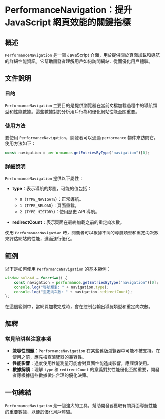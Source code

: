 <!--
Meta Description: # PerformanceNavigation：提升 JavaScript 網頁效能的關鍵指標 ## 概述 `PerformanceNavigation` 是一個 JavaScript 介面，用於提供關於頁面加載和導航的詳細性能資訊。它幫助開發者理解用戶如何訪問網站，從而優化用戶體驗。 ## 文件說...
Meta Keywords: performancenavigation, navigation, javascript, performance, type
-->

# PerformanceNavigation：提升 JavaScript 網頁效能的關鍵指標

## 概述
`PerformanceNavigation` 是一個 JavaScript 介面，用於提供關於頁面加載和導航的詳細性能資訊。它幫助開發者理解用戶如何訪問網站，從而優化用戶體驗。

## 文件說明
### 目的
`PerformanceNavigation` 主要目的是提供瀏覽器在當前文檔加載過程中的導航類型和性能數據。這些數據對於分析用戶行為和優化網站性能至關重要。

### 使用方法
要使用 `PerformanceNavigation`，開發者可以通過 `performance` 物件來訪問它。使用方法如下：

```javascript
const navigation = performance.getEntriesByType("navigation")[0];
```

### 詳細說明
`PerformanceNavigation` 提供以下屬性：

- **type**：表示導航的類型，可能的值包括：
  - `0`（`TYPE_NAVIGATE`）：正常導航。
  - `1`（`TYPE_RELOAD`）：頁面重載。
  - `2`（`TYPE_HISTORY`）：使用歷史 API 導航。

- **redirectCount**：表示頁面在最終加載之前的重定向次數。

使用 `PerformanceNavigation` 時，開發者可以根據不同的導航類型和重定向次數來評估網站的性能，進而進行優化。

## 範例
以下是如何使用 `PerformanceNavigation` 的基本範例：

```javascript
window.onload = function() {
    const navigation = performance.getEntriesByType("navigation")[0];
    console.log("導航類型: " + navigation.type);
    console.log("重定向次數: " + navigation.redirectCount);
};
```

在這個範例中，當網頁加載完成時，會在控制台輸出導航類型和重定向次數。

## 解釋
### 常見陷阱與注意事項
- **兼容性問題**：`PerformanceNavigation` 在某些舊版瀏覽器中可能不被支持。在使用之前，應先檢查瀏覽器的兼容性。
- **性能影響**：過度使用性能測量可能會對頁面性能造成影響，應謹慎使用。
- **數據解讀**：理解 `type` 和 `redirectCount` 的意義對於性能優化至關重要，開發者應根據這些數據做出合理的優化決策。

## 一句總結
`PerformanceNavigation` 是一個強大的工具，幫助開發者獲取有關頁面導航性能的重要數據，以便於優化用戶體驗。